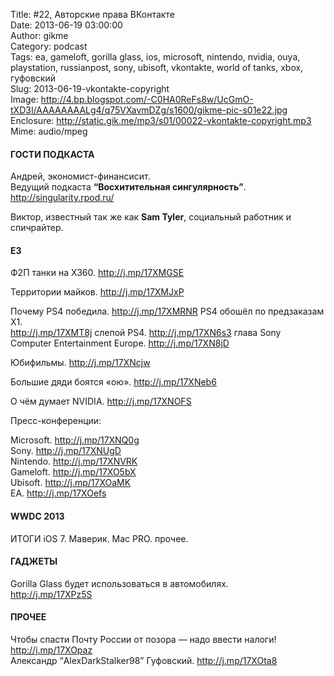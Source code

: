 Title: #22, Авторские права ВКонтакте  
Date: 2013-06-19 03:00:00  
Author: gikme  
Category: podcast  
Tags: ea, gameloft, gorilla glass, ios, microsoft, nintendo, nvidia, ouya, playstation, russianpost, sony, ubisoft, vkontakte, world of tanks, xbox, гуфовский  
Slug: 2013-06-19-vkontakte-copyright  
Image: http://4.bp.blogspot.com/-C0HA0ReFs8w/UcGmO-tXD3I/AAAAAAAALg4/q75VXavmDZg/s1600/gikme-pic-s01e22.jpg  
Enclosure: http://static.gik.me/mp3/s01/00022-vkontakte-copyright.mp3  
Mime: audio/mpeg

#### ГОСТИ ПОДКАСТА

Андрей, экономист-финансисит.  
Ведущий подкаста **“Восхитительная сингулярность”**.  
<http://singularity.rpod.ru/>

Виктор, известный так же как **Sam Tyler**, социальный работник и  
спичрайтер.

#### E3 

Ф2П танки на X360. <http://j.mp/17XMGSE>

Территории майков. <http://j.mp/17XMJxP> 

Почему PS4 победила. <http://j.mp/17XMRNR> PS4 обошёл по предзаказам X1.  
<http://j.mp/17XMT8j> слепой PS4. <http://j.mp/17XN6s3> глава Sony  
Computer Entertainment Europe. <http://j.mp/17XN8jD> 

Юбифильмы. <http://j.mp/17XNcjw>

Большие дяди боятся «ою». <http://j.mp/17XNeb6>

О чём думает NVIDIA. <http://j.mp/17XNOFS>

Пресс-конференции: 

Microsoft. <http://j.mp/17XNQ0g>  
Sony. <http://j.mp/17XNUgD>  
Nintendo. <http://j.mp/17XNVRK>  
Gameloft. <http://j.mp/17XO5bX>   
Ubisoft. <http://j.mp/17XOaMK>  
EA. <http://j.mp/17XOefs>

#### WWDC 2013

ИТОГИ iOS 7. Маверик. Mac PRO. прочее. 

#### ГАДЖЕТЫ 

<div>

Gorilla Glass будет использоваться в автомобилях.  
<http://j.mp/17XPz5S>

#### ПРОЧЕЕ

Чтобы спасти Почту России от позора — надо ввести налоги!  
<http://j.mp/17XOpaz>  
Александр “AlexDarkStalker98” Гуфовский. <http://j.mp/17XOta8>

</div>

